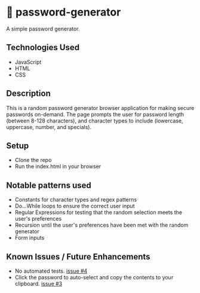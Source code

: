 # 🔐 password-generator

A simple password generator.

## Technologies Used
* JavaScript
* HTML
* CSS

## Description

This is a random password generator browser application for making secure passwords on-demand. The page prompts the user for password length (between 8-128 characters), and character types to include (lowercase, uppercase, number, and specials).

## Setup

* Clone the repo
* Run the index.html in your browser

## Notable patterns used
* Constants for character types and regex patterns
* Do...While loops to ensure the correct user input
* Regular Expressions for testing that the random selection meets the user's preferences
* Recursion until the user's preferences have been met with the random generator
* Form inputs

## Known Issues / Future Enhancements
* No automated tests. [issue #4](https://github.com/jmichaelbrown8/password-generator/issues/4)
* Click the password to auto-select and copy the contents to your clipboard. [issue #3](https://github.com/jmichaelbrown8/password-generator/issues/3)
